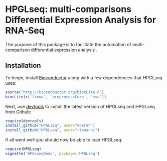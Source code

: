 HPGLseq: multi-comparisons Differential Expression Analysis for RNA-Seq
====================================================

The purpose of this package is to facilitate the automation of multi-comparison differential expression analysis .


## Installation

To begin, install [Bioconductor](http://www.bioconductor.org/) along with a
few dependencies that HPGLseq uses:

```r
source("http://bioconductor.org/biocLite.R")
biocLite(c('limma', 'preprocessCore', 'sva'))
```

Next, use [devtools](https://github.com/hadley/devtools) to install the latest
version of HPGLseq and HPGLseq from Github:
```r
require(devtools)
install_github("HPGLseq", user="kokrah")
install_github("HPGLseq", user="rtemanni")
```

If all went well you should now be able to load HPGLseq:
```r
require(HPGLseq)
vignette('HPGLseqDemo', package='HPGLseq')
```
